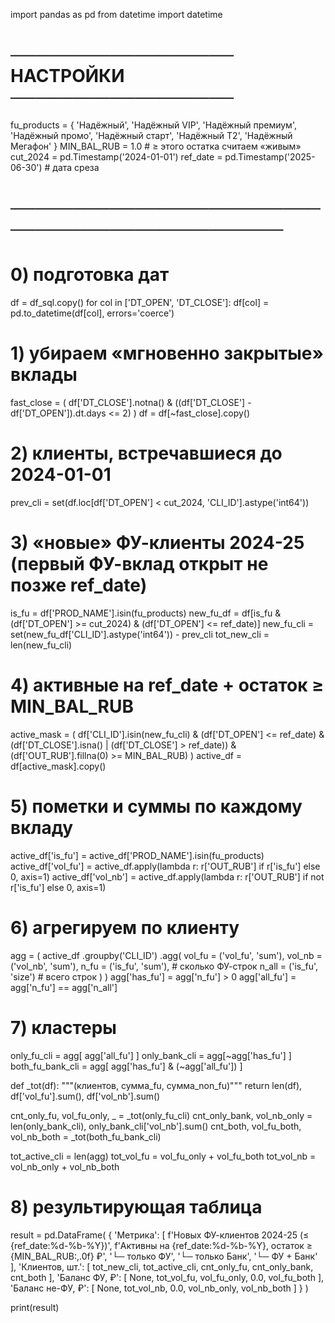 import pandas as pd
from datetime import datetime

# ────────────────── НАСТРОЙКИ ──────────────────
fu_products   = {
    'Надёжный', 'Надёжный VIP', 'Надёжный премиум',
    'Надёжный промо', 'Надёжный старт',
    'Надёжный Т2', 'Надёжный Мегафон'
}
MIN_BAL_RUB   = 1.0                      # ≥ этого остатка считаем «живым»
cut_2024      = pd.Timestamp('2024-01-01')
ref_date      = pd.Timestamp('2025-06-30')  # дата среза
# ───────────────────────────────────────────────

# 0) подготовка дат
df = df_sql.copy()
for col in ['DT_OPEN', 'DT_CLOSE']:
    df[col] = pd.to_datetime(df[col], errors='coerce')

# 1) убираем «мгновенно закрытые» вклады
fast_close = (
        df['DT_CLOSE'].notna()
    &   ((df['DT_CLOSE'] - df['DT_OPEN']).dt.days <= 2)
)
df = df[~fast_close].copy()

# 2) клиенты, встречавшиеся до 2024-01-01
prev_cli = set(df.loc[df['DT_OPEN'] < cut_2024, 'CLI_ID'].astype('int64'))

# 3) «новые» ФУ-клиенты 2024-25 (первый ФУ-вклад открыт не позже ref_date)
is_fu     = df['PROD_NAME'].isin(fu_products)
new_fu_df = df[is_fu & (df['DT_OPEN'] >= cut_2024) & (df['DT_OPEN'] <= ref_date)]
new_fu_cli = set(new_fu_df['CLI_ID'].astype('int64')) - prev_cli
tot_new_cli = len(new_fu_cli)

# 4) активные на ref_date + остаток ≥ MIN_BAL_RUB
active_mask = (
        df['CLI_ID'].isin(new_fu_cli)
    &   (df['DT_OPEN']  <= ref_date)
    &   (df['DT_CLOSE'].isna() | (df['DT_CLOSE'] > ref_date))
    &   (df['OUT_RUB'].fillna(0) >= MIN_BAL_RUB)
)
active_df = df[active_mask].copy()

# 5) пометки и суммы по каждому вкладу
active_df['is_fu']  = active_df['PROD_NAME'].isin(fu_products)
active_df['vol_fu'] = active_df.apply(lambda r: r['OUT_RUB'] if r['is_fu'] else 0, axis=1)
active_df['vol_nb'] = active_df.apply(lambda r: r['OUT_RUB'] if not r['is_fu'] else 0, axis=1)

# 6) агрегируем по клиенту
agg = (
    active_df
      .groupby('CLI_ID')
      .agg(
          vol_fu = ('vol_fu', 'sum'),
          vol_nb = ('vol_nb', 'sum'),
          n_fu   = ('is_fu',  'sum'),   # сколько ФУ-строк
          n_all  = ('is_fu',  'size')   # всего строк
      )
)
agg['has_fu'] = agg['n_fu'] > 0
agg['all_fu'] = agg['n_fu'] == agg['n_all']

# 7) кластеры
only_fu_cli      = agg[ agg['all_fu']  ]
only_bank_cli    = agg[~agg['has_fu']  ]
both_fu_bank_cli = agg[ agg['has_fu'] & (~agg['all_fu']) ]

def _tot(df):
    """(клиентов, сумма_fu, сумма_non_fu)"""
    return len(df), df['vol_fu'].sum(), df['vol_nb'].sum()

cnt_only_fu,  vol_fu_only,  _              = _tot(only_fu_cli)
cnt_only_bank,             vol_nb_only     = len(only_bank_cli), only_bank_cli['vol_nb'].sum()
cnt_both,     vol_fu_both, vol_nb_both     = _tot(both_fu_bank_cli)

tot_active_cli = len(agg)
tot_vol_fu     = vol_fu_only + vol_fu_both
tot_vol_nb     = vol_nb_only + vol_nb_both

# 8) результирующая таблица
result = pd.DataFrame(
    {
        'Метрика': [
            f'Новых ФУ-клиентов 2024-25 (≤ {ref_date:%d-%b-%Y})',
            f'Активны на {ref_date:%d-%b-%Y}, остаток ≥ {MIN_BAL_RUB:,.0f} ₽',
            '└─ только ФУ',
            '└─ только Банк',
            '└─ ФУ + Банк'
        ],
        'Клиентов, шт.': [
            tot_new_cli,
            tot_active_cli,
            cnt_only_fu,
            cnt_only_bank,
            cnt_both
        ],
        'Баланс ФУ, ₽': [
            None,
            tot_vol_fu,
            vol_fu_only,
            0.0,
            vol_fu_both
        ],
        'Баланс не-ФУ, ₽': [
            None,
            tot_vol_nb,
            0.0,
            vol_nb_only,
            vol_nb_both
        ]
    }
)

print(result)
